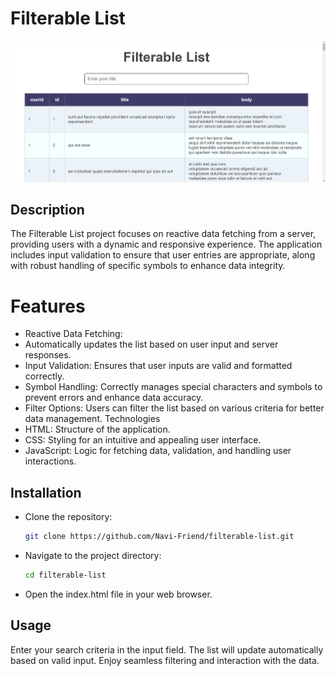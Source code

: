 # Filterable List

![Filterable List](./image.png)

## Description
The Filterable List project focuses on reactive data fetching from a server, providing users with a dynamic and responsive experience. The application includes input validation to ensure that user entries are appropriate, along with robust handling of specific symbols to enhance data integrity.

# Features
- Reactive Data Fetching:
- Automatically updates the list based on user input and server responses.
- Input Validation: Ensures that user inputs are valid and formatted correctly.
- Symbol Handling: Correctly manages special characters and symbols to prevent errors and enhance data accuracy.
- Filter Options: Users can filter the list based on various criteria for better data management.
Technologies
- HTML: Structure of the application.
- CSS: Styling for an intuitive and appealing user interface.
- JavaScript: Logic for fetching data, validation, and handling user interactions.

## Installation
- Clone the repository:
    ```bash
    git clone https://github.com/Navi-Friend/filterable-list.git
    ```
- Navigate to the project directory:
    ```bash
    cd filterable-list
    ```
- Open the index.html file in your web browser.
## Usage
Enter your search criteria in the input field.
The list will update automatically based on valid input.
Enjoy seamless filtering and interaction with the data.

